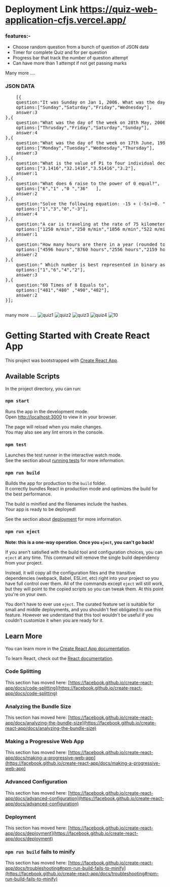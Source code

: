 # Deployment Link    https://quiz-web-application-cfjs.vercel.app/

### features:-
<ul>
    <li>Choose random question from a bunch of question of JSON data</li>
    <li>Timer for complete Quiz and for per question</li>
    <li> Progress bar that track the number of question attempt</li>
    <li>Can have more than 1 attempt if not get passing marks </li>
</ul>
Many more ....


### JSON DATA
<pre>
    [{
    question:"It was Sunday on Jan 1, 2006. What was the day of the week Jan 1, 2010?",
    options:["Sunday","Saturday","Friday","Wednesday"],
    answer:3
},{
    question:"What was the day of the week on 28th May, 2006?",
    options:["Thrusday","Friday","Saturday","Sunday"],
    answer:4
},{
    question:"What was the day of the week on 17th June, 1998?",
    options:["Monday","Tuesday","Wednesday","Thursday"],
    answer:3
},{
    question:"What is the value of Pi to four individual decimal places?",
    options:["3.1416","32.1416","3.51416","3.2"],
    answer:1
},{
    question:"What does 6 raise to the power of 0 equal?",
    options:["6","1" ,"0 ","36"   ],
    answer:2
},{
    question:"Solve the following equation: -15 + (-5x)=0. ",
    options:["1","3","0","-3"],
    answer:4
},{
    question:"A car is traveling at the rate of 75 kilometers per hour. How many meters is the car traveling in one minute?",
    options:["1250 m/min","250 m/min","1856 m/min","522 m/min"],
    answer:1
},{
    question:"How many hours are there in a year (rounded to the nearest hour)?",
    options:["4596 hours","8760 hours","2556 hours","2159 hours"],
    answer:2
},{
    question:" Which number is best represented in binary as 100? ",
    options:["1","6","4","2"],
    answer:3
},{
    question:"60 Times of 8 Equals to",
    options:["481","480" ,"490","482"],
    answer:2
}];

</pre>


many more .....
![quiz1](https://github.com/Sachin2903/quiz_web_application/assets/92660783/d4fab6e0-4792-4ed2-87a7-6046bd37fa55)
![quiz2](https://github.com/Sachin2903/quiz_web_application/assets/92660783/95674df9-0d25-4e0e-9d6d-6ff78fad1b42)
![quiz3](https://github.com/Sachin2903/quiz_web_application/assets/92660783/4690e516-f860-47c1-b2d8-c8ea563c11d0)
![quiz4](https://github.com/Sachin2903/quiz_web_application/assets/92660783/5c54fcc9-cdd8-4e26-8c5d-d7013918be7b)
![10](https://github.com/Sachin2903/quiz_web_application/assets/92660783/1967bed9-ea74-4d10-8ea5-9da264adf1f1)



# Getting Started with Create React App

This project was bootstrapped with [Create React App](https://github.com/facebook/create-react-app).

## Available Scripts

In the project directory, you can run:

### `npm start`

Runs the app in the development mode.\
Open [http://localhost:3000](http://localhost:3000) to view it in your browser.

The page will reload when you make changes.\
You may also see any lint errors in the console.

### `npm test`

Launches the test runner in the interactive watch mode.\
See the section about [running tests](https://facebook.github.io/create-react-app/docs/running-tests) for more information.

### `npm run build`

Builds the app for production to the `build` folder.\
It correctly bundles React in production mode and optimizes the build for the best performance.

The build is minified and the filenames include the hashes.\
Your app is ready to be deployed!

See the section about [deployment](https://facebook.github.io/create-react-app/docs/deployment) for more information.

### `npm run eject`

**Note: this is a one-way operation. Once you `eject`, you can't go back!**

If you aren't satisfied with the build tool and configuration choices, you can `eject` at any time. This command will remove the single build dependency from your project.

Instead, it will copy all the configuration files and the transitive dependencies (webpack, Babel, ESLint, etc) right into your project so you have full control over them. All of the commands except `eject` will still work, but they will point to the copied scripts so you can tweak them. At this point you're on your own.

You don't have to ever use `eject`. The curated feature set is suitable for small and middle deployments, and you shouldn't feel obligated to use this feature. However we understand that this tool wouldn't be useful if you couldn't customize it when you are ready for it.

## Learn More

You can learn more in the [Create React App documentation](https://facebook.github.io/create-react-app/docs/getting-started).

To learn React, check out the [React documentation](https://reactjs.org/).

### Code Splitting

This section has moved here: [https://facebook.github.io/create-react-app/docs/code-splitting](https://facebook.github.io/create-react-app/docs/code-splitting)

### Analyzing the Bundle Size

This section has moved here: [https://facebook.github.io/create-react-app/docs/analyzing-the-bundle-size](https://facebook.github.io/create-react-app/docs/analyzing-the-bundle-size)

### Making a Progressive Web App

This section has moved here: [https://facebook.github.io/create-react-app/docs/making-a-progressive-web-app](https://facebook.github.io/create-react-app/docs/making-a-progressive-web-app)

### Advanced Configuration

This section has moved here: [https://facebook.github.io/create-react-app/docs/advanced-configuration](https://facebook.github.io/create-react-app/docs/advanced-configuration)

### Deployment

This section has moved here: [https://facebook.github.io/create-react-app/docs/deployment](https://facebook.github.io/create-react-app/docs/deployment)

### `npm run build` fails to minify

This section has moved here: [https://facebook.github.io/create-react-app/docs/troubleshooting#npm-run-build-fails-to-minify](https://facebook.github.io/create-react-app/docs/troubleshooting#npm-run-build-fails-to-minify)
